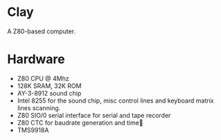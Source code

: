 Clay
====

A Z80-based computer.

Hardware
====

- Z80 CPU @ 4Mhz
- 128K SRAM, 32K ROM
- AY-3-8912 sound chip
- Intel 8255 for the sound chip, misc control lines and keyboard matrix lines scanning.
- Z80 SIO/0 serial interface for serial and tape recorder
- Z80 CTC for baudrate generation and time
- TMS9918A
